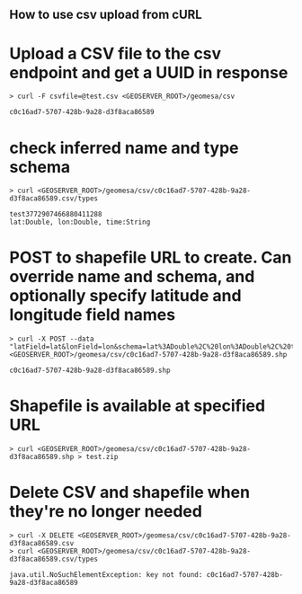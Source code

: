 ## How to use csv upload from cURL

# Upload a CSV file to the csv endpoint and get a UUID in response
    > curl -F csvfile=@test.csv <GEOSERVER_ROOT>/geomesa/csv

    c0c16ad7-5707-428b-9a28-d3f8aca86589

# check inferred name and type schema
    > curl <GEOSERVER_ROOT>/geomesa/csv/c0c16ad7-5707-428b-9a28-d3f8aca86589.csv/types
    
    test3772907466880411288
    lat:Double, lon:Double, time:String

# POST to shapefile URL to create. Can override name and schema, and optionally specify latitude and longitude field names 
    > curl -X POST --data "latField=lat&lonField=lon&schema=lat%3ADouble%2C%20lon%3ADouble%2C%20time%3ADate%2C*%20geometry%3APoint%3Asrid%3D4326%3Aindex%3Dtrue" <GEOSERVER_ROOT>/geomesa/csv/c0c16ad7-5707-428b-9a28-d3f8aca86589.shp
    
    c0c16ad7-5707-428b-9a28-d3f8aca86589.shp

# Shapefile is available at specified URL
    > curl <GEOSERVER_ROOT>/geomesa/csv/c0c16ad7-5707-428b-9a28-d3f8aca86589.shp > test.zip

# Delete CSV and shapefile when they're no longer needed
    > curl -X DELETE <GEOSERVER_ROOT>/geomesa/csv/c0c16ad7-5707-428b-9a28-d3f8aca86589.csv
    > curl <GEOSERVER_ROOT>/geomesa/csv/c0c16ad7-5707-428b-9a28-d3f8aca86589.csv/types
    
    java.util.NoSuchElementException: key not found: c0c16ad7-5707-428b-9a28-d3f8aca86589
